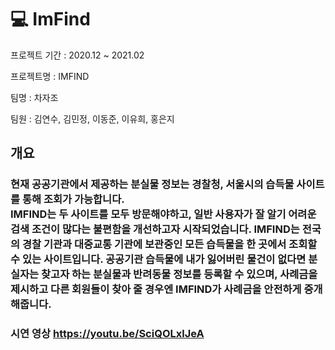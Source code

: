 # :computer: ImFind

프로젝트 기간 : 2020.12 ~ 2021.02

프로젝트명 : IMFIND

팀명 : 차자조

팀원 : 김연수, 김민정, 이동준, 이유희, 홍은지

## 개요



### 현재 공공기관에서 제공하는 분실물 정보는 경찰청, 서울시의 습득물 사이트를 통해 조회가 가능합니다. <br>IMFIND는 두 사이트를 모두 방문해야하고, 일반 사용자가 잘 알기 어려운 검색 조건이 많다는 불편함을 개선하고자 시작되었습니다. IMFIND는 전국의 경찰 기관과 대중교통 기관에 보관중인 모든 습득물을 한 곳에서 조회할 수 있는 사이트입니다. 공공기관 습득물에 내가 잃어버린 물건이 없다면 분실자는 찾고자 하는 분실물과 반려동물 정보를 등록할 수 있으며, 사례금을 제시하고 다른 회원들이 찾아 줄 경우엔 IMFIND가 사례금을 안전하게 중개해줍니다.
### 시연 영상 https://youtu.be/SciQOLxlJeA
